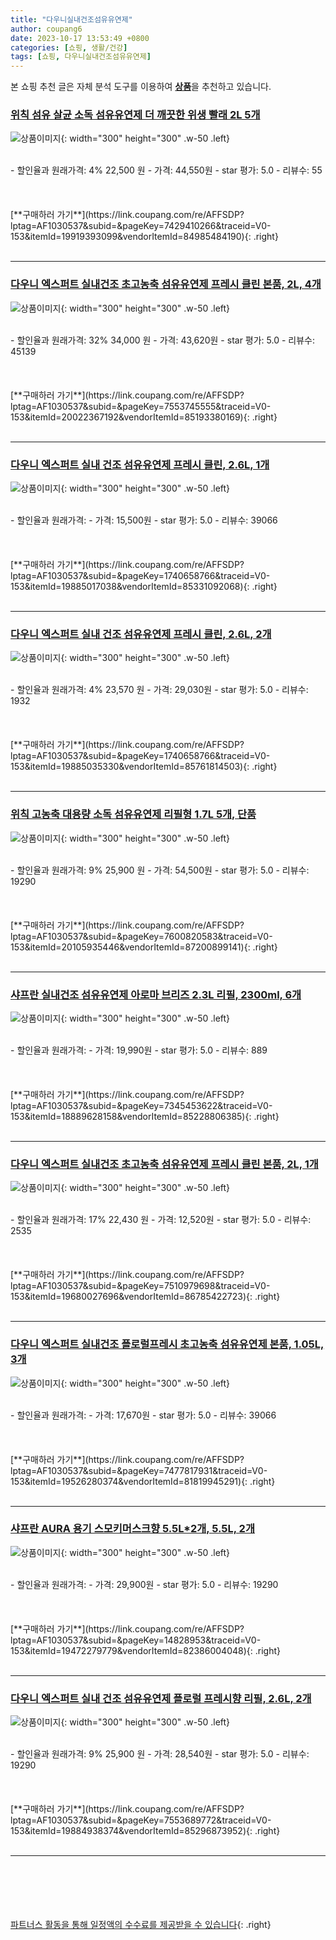 ```yaml
---
title: "다우니실내건조섬유유연제"
author: coupang6
date: 2023-10-17 13:53:49 +0800
categories: [쇼핑, 생활/건강]
tags: [쇼핑, 다우니실내건조섬유유연제]
---
```


본 쇼핑 추천 글은 자체 분석 도구를 이용하여 [**상품**](https://link.coupang.com/a/bao1ui)을 추천하고 있습니다.

### [위칙 섬유 살균 소독 섬유유연제 더 깨끗한 위생 빨래 2L 5개](https://link.coupang.com/re/AFFSDP?lptag=AF1030537&subid=&pageKey=7429410266&traceid=V0-153&itemId=19919393099&vendorItemId=84985484190)

![상품이미지](https://thumbnail9.coupangcdn.com/thumbnails/remote/230x230ex/image/vendor_inventory/58c3/f3e8f3c50e4bf1c1272d9a621de01ace6c065c8bb2b71a603519cacba55d.jpg){: width="300" height="300" .w-50 .left}


<br>
- 할인율과 원래가격: 4%  22,500   원
- 가격: 44,550원
- star 평가: 5.0
- 리뷰수: 55
<br>
<br>
<br>
<br>
[**구매하러 가기**](https://link.coupang.com/re/AFFSDP?lptag=AF1030537&subid=&pageKey=7429410266&traceid=V0-153&itemId=19919393099&vendorItemId=84985484190){: .right}
<br>
<br>

---

### [다우니 엑스퍼트 실내건조 초고농축 섬유유연제 프레시 클린 본품, 2L, 4개](https://link.coupang.com/re/AFFSDP?lptag=AF1030537&subid=&pageKey=7553745555&traceid=V0-153&itemId=20022367192&vendorItemId=85193380169)

![상품이미지](https://thumbnail7.coupangcdn.com/thumbnails/remote/230x230ex/image/retail/images/625668432484769-aec36504-373b-48b5-a977-7792f25f49d3.jpg){: width="300" height="300" .w-50 .left}


<br>
- 할인율과 원래가격: 32%  34,000   원
- 가격: 43,620원
- star 평가: 5.0
- 리뷰수: 45139
<br>
<br>
<br>
<br>
[**구매하러 가기**](https://link.coupang.com/re/AFFSDP?lptag=AF1030537&subid=&pageKey=7553745555&traceid=V0-153&itemId=20022367192&vendorItemId=85193380169){: .right}
<br>
<br>

---

### [다우니 엑스퍼트 실내 건조 섬유유연제 프레시 클린, 2.6L, 1개](https://link.coupang.com/re/AFFSDP?lptag=AF1030537&subid=&pageKey=1740658766&traceid=V0-153&itemId=19885017038&vendorItemId=85331092068)

![상품이미지](https://thumbnail10.coupangcdn.com/thumbnails/remote/230x230ex/image/retail/images/626526147459413-3d73173e-9ec5-47c4-a44f-80ef9770ba44.jpg){: width="300" height="300" .w-50 .left}


<br>
- 할인율과 원래가격: 
- 가격: 15,500원
- star 평가: 5.0
- 리뷰수: 39066
<br>
<br>
<br>
<br>
[**구매하러 가기**](https://link.coupang.com/re/AFFSDP?lptag=AF1030537&subid=&pageKey=1740658766&traceid=V0-153&itemId=19885017038&vendorItemId=85331092068){: .right}
<br>
<br>

---

### [다우니 엑스퍼트 실내 건조 섬유유연제 프레시 클린, 2.6L, 2개](https://link.coupang.com/re/AFFSDP?lptag=AF1030537&subid=&pageKey=1740658766&traceid=V0-153&itemId=19885035330&vendorItemId=85761814503)

![상품이미지](https://thumbnail7.coupangcdn.com/thumbnails/remote/230x230ex/image/retail/images/626526218406169-4a960ddd-ab70-49b0-b2b7-ae1ae027ed45.jpg){: width="300" height="300" .w-50 .left}


<br>
- 할인율과 원래가격: 4%  23,570   원
- 가격: 29,030원
- star 평가: 5.0
- 리뷰수: 1932
<br>
<br>
<br>
<br>
[**구매하러 가기**](https://link.coupang.com/re/AFFSDP?lptag=AF1030537&subid=&pageKey=1740658766&traceid=V0-153&itemId=19885035330&vendorItemId=85761814503){: .right}
<br>
<br>

---

### [위칙 고농축 대용량 소독 섬유유연제 리필형 1.7L 5개, 단품](https://link.coupang.com/re/AFFSDP?lptag=AF1030537&subid=&pageKey=7600820583&traceid=V0-153&itemId=20105935446&vendorItemId=87200899141)

![상품이미지](https://thumbnail8.coupangcdn.com/thumbnails/remote/230x230ex/image/vendor_inventory/a737/6b0973d48429f82f77f11a5d597f129d826eed5cafe3ae0cdd8ada834054.jpg){: width="300" height="300" .w-50 .left}


<br>
- 할인율과 원래가격: 9%  25,900   원
- 가격: 54,500원
- star 평가: 5.0
- 리뷰수: 19290
<br>
<br>
<br>
<br>
[**구매하러 가기**](https://link.coupang.com/re/AFFSDP?lptag=AF1030537&subid=&pageKey=7600820583&traceid=V0-153&itemId=20105935446&vendorItemId=87200899141){: .right}
<br>
<br>

---

### [샤프란 실내건조 섬유유연제 아로마 브리즈 2.3L 리필, 2300ml, 6개](https://link.coupang.com/re/AFFSDP?lptag=AF1030537&subid=&pageKey=7345453622&traceid=V0-153&itemId=18889628158&vendorItemId=85228806385)

![상품이미지](https://thumbnail10.coupangcdn.com/thumbnails/remote/230x230ex/image/vendor_inventory/05f4/05856b8a083103a81645583b9806316c367d94ad8580754aff36a0d06b2f.jpg){: width="300" height="300" .w-50 .left}


<br>
- 할인율과 원래가격: 
- 가격: 19,990원
- star 평가: 5.0
- 리뷰수: 889
<br>
<br>
<br>
<br>
[**구매하러 가기**](https://link.coupang.com/re/AFFSDP?lptag=AF1030537&subid=&pageKey=7345453622&traceid=V0-153&itemId=18889628158&vendorItemId=85228806385){: .right}
<br>
<br>

---

### [다우니 엑스퍼트 실내건조 초고농축 섬유유연제 프레시 클린 본품, 2L, 1개](https://link.coupang.com/re/AFFSDP?lptag=AF1030537&subid=&pageKey=7510979698&traceid=V0-153&itemId=19680027696&vendorItemId=86785422723)

![상품이미지](https://thumbnail9.coupangcdn.com/thumbnails/remote/230x230ex/image/retail/images/625668102282294-66fd229f-9a0a-4a7b-a408-c92eb6615efe.jpg){: width="300" height="300" .w-50 .left}


<br>
- 할인율과 원래가격: 17%  22,430   원
- 가격: 12,520원
- star 평가: 5.0
- 리뷰수: 2535
<br>
<br>
<br>
<br>
[**구매하러 가기**](https://link.coupang.com/re/AFFSDP?lptag=AF1030537&subid=&pageKey=7510979698&traceid=V0-153&itemId=19680027696&vendorItemId=86785422723){: .right}
<br>
<br>

---

### [다우니 엑스퍼트 실내건조 플로럴프레시 초고농축 섬유유연제 본품, 1.05L, 3개](https://link.coupang.com/re/AFFSDP?lptag=AF1030537&subid=&pageKey=7477817931&traceid=V0-153&itemId=19526280374&vendorItemId=81819945291)

![상품이미지](https://thumbnail6.coupangcdn.com/thumbnails/remote/230x230ex/image/retail/images/4023918235436592-bdb7819a-715d-45e5-8e60-adf9b46d4a7b.jpg){: width="300" height="300" .w-50 .left}


<br>
- 할인율과 원래가격: 
- 가격: 17,670원
- star 평가: 5.0
- 리뷰수: 39066
<br>
<br>
<br>
<br>
[**구매하러 가기**](https://link.coupang.com/re/AFFSDP?lptag=AF1030537&subid=&pageKey=7477817931&traceid=V0-153&itemId=19526280374&vendorItemId=81819945291){: .right}
<br>
<br>

---

### [샤프란 AURA 용기 스모키머스크향 5.5L*2개, 5.5L, 2개](https://link.coupang.com/re/AFFSDP?lptag=AF1030537&subid=&pageKey=14828953&traceid=V0-153&itemId=19472279779&vendorItemId=82386004048)

![상품이미지](https://thumbnail7.coupangcdn.com/thumbnails/remote/230x230ex/image/vendor_inventory/602a/a5e3516066f1b8ced1ffddcd9d109ef0aab8aba06a8e26fd035b126b5859.jpg){: width="300" height="300" .w-50 .left}


<br>
- 할인율과 원래가격: 
- 가격: 29,900원
- star 평가: 5.0
- 리뷰수: 19290
<br>
<br>
<br>
<br>
[**구매하러 가기**](https://link.coupang.com/re/AFFSDP?lptag=AF1030537&subid=&pageKey=14828953&traceid=V0-153&itemId=19472279779&vendorItemId=82386004048){: .right}
<br>
<br>

---

### [다우니 엑스퍼트 실내 건조 섬유유연제 플로럴 프레시향 리필, 2.6L, 2개](https://link.coupang.com/re/AFFSDP?lptag=AF1030537&subid=&pageKey=7553689772&traceid=V0-153&itemId=19884938374&vendorItemId=85296873952)

![상품이미지](https://thumbnail7.coupangcdn.com/thumbnails/remote/230x230ex/image/retail/images/376937039966374-a569d539-de26-4d97-b359-bc2ea79ad05d.jpg){: width="300" height="300" .w-50 .left}


<br>
- 할인율과 원래가격: 9%  25,900   원
- 가격: 28,540원
- star 평가: 5.0
- 리뷰수: 19290
<br>
<br>
<br>
<br>
[**구매하러 가기**](https://link.coupang.com/re/AFFSDP?lptag=AF1030537&subid=&pageKey=7553689772&traceid=V0-153&itemId=19884938374&vendorItemId=85296873952){: .right}
<br>
<br>

---
<br><br><br><br><br> [파트너스 활동을 통해 일정액의 수수료를 제공받을 수 있습니다](https://link.coupang.com/a/bao1ui){: .right}